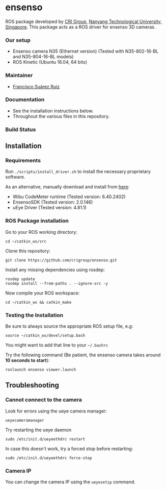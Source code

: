 # ensenso

ROS package developed by [CRI Group](http://www.ntu.edu.sg/home/cuong/), [Nanyang Technological University, Singapore](http://www.ntu.edu.sg). This package acts as a ROS driver for ensenso 3D cameras.

### Our setup
* Ensenso camera N35 (Ethernet version) (Tested with N35-802-16-BL and N35-804-16-BL models)
* ROS Kinetic (Ubuntu 16.04, 64 bits)

### Maintainer
* [Francisco Suárez Ruiz](http://fsuarez6.github.io)

### Documentation
* See the installation instructions below.
* Throughout the various files in this repository.

### Build Status

## Installation

### Requirements

Run `./scripts/install_driver.sh` to install the necessary proprietary software.

As an alternative, manually download and install from [here](https://www.ensenso.com/support/sdk-download/):
* Wibu CodeMeter runtime (Tested version: 6.40.2402)
* EnsensoSDK (Tested version: 2.0.146)
* uEye Driver (Tested version: 4.81.1)

### ROS Package installation
Go to your ROS working directory:
```{bash}
cd ~/catkin_ws/src
```

Clone this repository:
```{bash}
git clone https://github.com/crigroup/ensenso.git
```

Install any missing dependencies using rosdep:
```
rosdep update
rosdep install --from-paths . --ignore-src -y
```

Now compile your ROS workspace:
```{bash}
cd ~/catkin_ws && catkin_make

```

### Testing the Installation

Be sure to always source the appropriate ROS setup file, e.g:
```
source ~/catkin_ws/devel/setup.bash
```
You might want to add that line to your `~/.bashrc`

Try the following command (Be patient, the ensenso camera takes around **10 seconds to start**):
```
roslaunch ensenso viewer.launch
```

## Troubleshooting

### Cannot connect to the camera

Look for errors using the ueye camera manager:
```{bash}
ueyecameramanager
```

Try restarting the ueye daemon

```{bash}
sudo /etc/init.d/ueyeethdrc restart
```

In case this doesn't work, try a forced stop before restarting:

```{bash}
sudo /etc/init.d/ueyeethdrc force-stop
```

### Camera IP

You can change the camera IP using the `ueyesetip` command.
